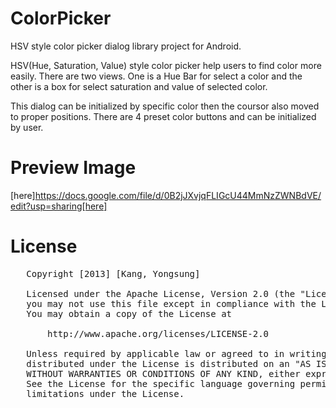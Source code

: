 ColorPicker
===========

HSV style color picker dialog library project for Android.

HSV(Hue, Saturation, Value) style color picker help users to find color more easily. There are two views. One is a Hue Bar for select a color and the other is a box for select saturation and value of selected color.

This dialog can be initialized by specific color then the coursor also moved to proper positions. There are 4 preset color buttons and can be initialized by user.


Preview Image
=============
[here]https://docs.google.com/file/d/0B2jJXvjqFLIGcU44MmNzZWNBdVE/edit?usp=sharing[here]


License
=======
<pre>
   Copyright [2013] [Kang, Yongsung]

   Licensed under the Apache License, Version 2.0 (the "License");
   you may not use this file except in compliance with the License.
   You may obtain a copy of the License at

       http://www.apache.org/licenses/LICENSE-2.0

   Unless required by applicable law or agreed to in writing, software
   distributed under the License is distributed on an "AS IS" BASIS,
   WITHOUT WARRANTIES OR CONDITIONS OF ANY KIND, either express or implied.
   See the License for the specific language governing permissions and
   limitations under the License.
</pre>

